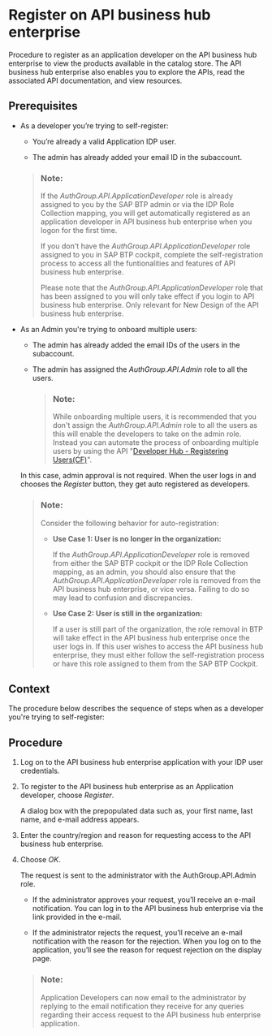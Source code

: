 <!-- loioc85fafe4ff5b4463924e0ccf5b4e0e41 -->

# Register on API business hub enterprise

Procedure to register as an application developer on the API business hub enterprise to view the products available in the catalog store. The API business hub enterprise also enables you to explore the APIs, read the associated API documentation, and view resources.



## Prerequisites

-   As a developer you’re trying to self-register:

    -   You’re already a valid Application IDP user.

    -   The admin has already added your email ID in the subaccount.


    > ### Note:  
    > If the *AuthGroup.API.ApplicationDeveloper* role is already assigned to you by the SAP BTP admin or via the IDP Role Collection mapping, you will get automatically registered as an application developer in API business hub enterprise when you logon for the first time.
    > 
    > If you don't have the *AuthGroup.API.ApplicationDeveloper* role assigned to you in SAP BTP cockpit, complete the self-registration process to access all the funtionalities and features of API business hub enterprise.
    > 
    > Please note that the *AuthGroup.API.ApplicationDeveloper* role that has been assigned to you will only take effect if you login to API business hub enterprise. Only relevant for New Design of the API business hub enterprise.

-   As an Admin you're trying to onboard multiple users:

    -   The admin has already added the email IDs of the users in the subaccount.

    -   The admin has assigned the *AuthGroup.API.Admin* role to all the users.

        > ### Note:  
        > While onboarding multiple users, it is recommended that you don't assign the *AuthGroup.API.Admin* role to all the users as this will enable the developers to take on the admin role. Instead you can automate the process of onboarding multiple users by using the API "[Developer Hub - Registering Users\(CF\)](https://api.sap.com/api/DevPortal_RegisteringUsers_CF/resource)".


    In this case, admin approval is not required. When the user logs in and chooses the *Register* button, they get auto registered as developers.

    > ### Note:  
    > Consider the following behavior for auto-registration:
    > 
    > -   **Use Case 1: User is no longer in the organization:**
    > 
    >     If the *AuthGroup.API.ApplicationDeveloper* role is removed from either the SAP BTP cockpit or the IDP Role Collection mapping, as an admin, you should also ensure that the *AuthGroup.API.ApplicationDeveloper* role is removed from the API business hub enterprise, or vice versa. Failing to do so may lead to confusion and discrepancies.
    > 
    > -   **Use Case 2: User is still in the organization:**
    > 
    >     If a user is still part of the organization, the role removal in BTP will take effect in the API business hub enterprise once the user logs in. If this user wishes to access the API business hub enterprise, they must either follow the self-registration process or have this role assigned to them from the SAP BTP Cockpit.




<a name="loioc85fafe4ff5b4463924e0ccf5b4e0e41__context_cfq_41p_qpb"/>

## Context

The procedure below describes the sequence of steps when as a developer you're trying to self-register:



## Procedure

1.  Log on to the API business hub enterprise application with your IDP user credentials.

2.  To register to the API business hub enterprise as an Application developer, choose *Register*.

    A dialog box with the prepopulated data such as, your first name, last name, and e-mail address appears.

3.  Enter the country/region and reason for requesting access to the API business hub enterprise.

4.  Choose *OK*.

    The request is sent to the administrator with the AuthGroup.API.Admin role.

    -   If the administrator approves your request, you’ll receive an e-mail notification. You can log in to the API business hub enterprise via the link provided in the e-mail.

    -   If the administrator rejects the request, you’ll receive an e-mail notification with the reason for the rejection. When you log on to the application, you’ll see the reason for request rejection on the display page.


    > ### Note:  
    > Application Developers can now email to the administrator by replying to the email notification they receive for any queries regarding their access request to the API business hub enterprise application.


